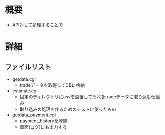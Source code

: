 # 概要
- API対して処理することで

# 詳細
## ファイルリスト
- getdata.cgi
    - tradeデータを取得してDBに格納
- estimate.cgi
    - 固定のディレクトリにcsvを設置してそれをtradeデータに取り込む仕組み
    - 取り込みの処理を作るためのテストに使ったもの
- getdata_payment.cgi
    - payment_historyを登録
    - 画面(ログ)にも出力する